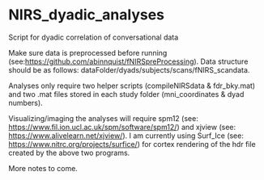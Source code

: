 # NIRS_dyadic_analyses
Script for dyadic correlation of conversational data

Make sure data is preprocessed before running (see:https://github.com/abinnquist/fNIRSpreProcessing). Data structure should be as follows:
dataFolder/dyads/subjects/scans/fNIRS_scandata.

Analyses only require two helper scripts (compileNIRSdata & fdr_bky.mat) and two .mat files stored in each study folder (mni_coordinates & dyad numbers).

Visualizing/imaging the analyses will require spm12 (see: https://www.fil.ion.ucl.ac.uk/spm/software/spm12/) and xjview (see: https://www.alivelearn.net/xjview/). 
I am currently using Surf_Ice (see: https://www.nitrc.org/projects/surfice/) for cortex rendering of the hdr file created by the above two programs.

More notes to come.

